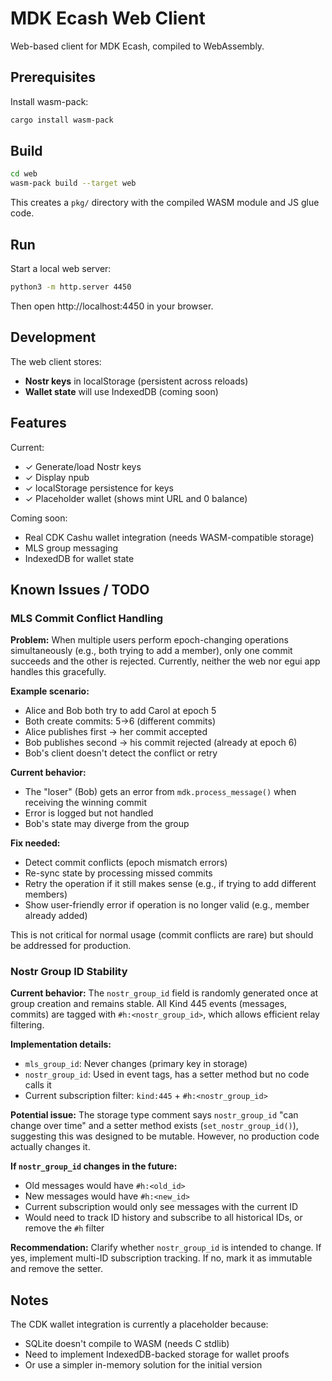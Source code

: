# MDK Ecash Web Client

Web-based client for MDK Ecash, compiled to WebAssembly.

## Prerequisites

Install wasm-pack:
```bash
cargo install wasm-pack
```

## Build

```bash
cd web
wasm-pack build --target web
```

This creates a `pkg/` directory with the compiled WASM module and JS glue code.

## Run

Start a local web server:

```bash
python3 -m http.server 4450
```

Then open http://localhost:4450 in your browser.

## Development

The web client stores:
- **Nostr keys** in localStorage (persistent across reloads)
- **Wallet state** will use IndexedDB (coming soon)

## Features

Current:
- ✓ Generate/load Nostr keys
- ✓ Display npub
- ✓ localStorage persistence for keys
- ✓ Placeholder wallet (shows mint URL and 0 balance)

Coming soon:
- Real CDK Cashu wallet integration (needs WASM-compatible storage)
- MLS group messaging
- IndexedDB for wallet state

## Known Issues / TODO

### MLS Commit Conflict Handling

**Problem:** When multiple users perform epoch-changing operations simultaneously (e.g., both trying to add a member), only one commit succeeds and the other is rejected. Currently, neither the web nor egui app handles this gracefully.

**Example scenario:**
- Alice and Bob both try to add Carol at epoch 5
- Both create commits: 5→6 (different commits)
- Alice publishes first → her commit accepted
- Bob publishes second → his commit rejected (already at epoch 6)
- Bob's client doesn't detect the conflict or retry

**Current behavior:**
- The "loser" (Bob) gets an error from `mdk.process_message()` when receiving the winning commit
- Error is logged but not handled
- Bob's state may diverge from the group

**Fix needed:**
- Detect commit conflicts (epoch mismatch errors)
- Re-sync state by processing missed commits
- Retry the operation if it still makes sense (e.g., if trying to add different members)
- Show user-friendly error if operation is no longer valid (e.g., member already added)

This is not critical for normal usage (commit conflicts are rare) but should be addressed for production.

### Nostr Group ID Stability

**Current behavior:** The `nostr_group_id` field is randomly generated once at group creation and remains stable. All Kind 445 events (messages, commits) are tagged with `#h:<nostr_group_id>`, which allows efficient relay filtering.

**Implementation details:**
- `mls_group_id`: Never changes (primary key in storage)
- `nostr_group_id`: Used in event tags, has a setter method but no code calls it
- Current subscription filter: `kind:445` + `#h:<nostr_group_id>`

**Potential issue:** The storage type comment says `nostr_group_id` "can change over time" and a setter method exists (`set_nostr_group_id()`), suggesting this was designed to be mutable. However, no production code actually changes it.

**If `nostr_group_id` changes in the future:**
- Old messages would have `#h:<old_id>`
- New messages would have `#h:<new_id>`
- Current subscription would only see messages with the current ID
- Would need to track ID history and subscribe to all historical IDs, or remove the `#h` filter

**Recommendation:** Clarify whether `nostr_group_id` is intended to change. If yes, implement multi-ID subscription tracking. If no, mark it as immutable and remove the setter.

## Notes

The CDK wallet integration is currently a placeholder because:
- SQLite doesn't compile to WASM (needs C stdlib)
- Need to implement IndexedDB-backed storage for wallet proofs
- Or use a simpler in-memory solution for the initial version
